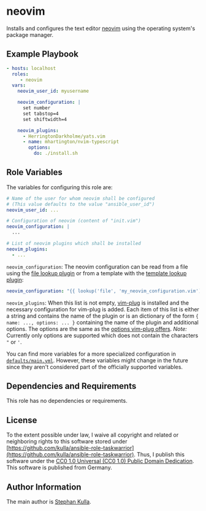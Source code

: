 neovim
======

Installs and configures the text editor [neovim](https://neovim.io/) using the operating system's package manager. 

Example Playbook
----------------

```yaml
- hosts: localhost
  roles:
     - neovim
  vars:
    neovim_user_id: myusername

    neovim_configuration: |
      set number
      set tabstop=4
      set shiftwidth=4

    neovim_plugins:
      - HerringtonDarkholme/yats.vim
      - name: mhartington/nvim-typescript
        options:
          do: ./install.sh
```

Role Variables
--------------

The variables for configuring this role are:

```yaml
# Name of the user for whom neovim shall be configured
# (This value defaults to the value "ansible_user_id")
neovim_user_id: ...

# Configuration of neovim (content of "init.vim")
neovim_configuration: |
  ...

# List of neovim plugins which shall be installed
neovim_plugins:
  - ...
```

`neovim_configuration`: The neovim configuration can be read from a file using the [file lookup plugin](https://docs.ansible.com/ansible/latest/plugins/lookup/file.html) or from a template with the [template lookup plugin](https://docs.ansible.com/ansible/latest/plugins/lookup/template.html):

```yaml
neovim_configuration: "{{ lookup('file', 'my_neovim_configuration.vim') }}"
```

`neovim_plugins`: When this list is not empty, [vim-plug](https://github.com/junegunn/vim-plug) is installed and the necessary configuration for vim-plug is added.
Each item of this list is either a string and contains the name of the plugin or is an dictionary of the form `{ name: ..., options: ... }` containing the name of the plugin and additional options.
The options are the same as the [options vim-plug offers](https://github.com/junegunn/vim-plug#plug-options).
*Note:* Currently only options are supported which does not contain the characters `"` or `'`.

You can find more variables for a more specialized configuration in [`defaults/main.yml`](defaults/main.yml).
However, these variables might change in the future since they aren't considered part of the officially supported variables.

Dependencies and Requirements
-----------------------------

This role has no dependencies or requirements.

License
-------

To the extent possible under law, I waive all copyright and related or neighboring rights to this software stored under [https://github.com/kulla/ansible-role-taskwarrior](https://github.com/kulla/ansible-role-taskwarrior).
Thus, I publish this software under the [CC0 1.0 Universal (CC0 1.0) Public Domain Dedication](https://creativecommons.org/publicdomain/zero/1.0/deed.en). This software is published from Germany.

Author Information
------------------

The main author is [Stephan Kulla](http://kulla.me/).
